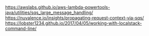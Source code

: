 https://awslabs.github.io/aws-lambda-powertools-java/utilities/sqs_large_message_handling/
https://nuvalence.io/insights/propagating-request-context-via-sqs/
https://lobster1234.github.io/2017/04/05/working-with-localstack-command-line/